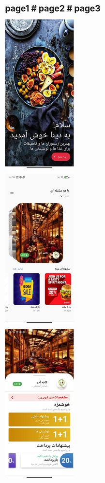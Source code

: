 # page1 # page2 # page3
 ![alt text](https://github.com/nothilsevsaf/speedcode/blob/main/lib/food2RTL/food2RTL1.jpg?raw=true)

 ![alt text](https://github.com/nothilsevsaf/speedcode/blob/main/lib/food2RTL/food2RTL2.jpg?raw=true)

 ![alt text](https://github.com/nothilsevsaf/speedcode/blob/main/lib/food2RTL/food2RTL3.jpg?raw=true)
